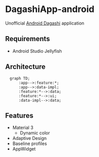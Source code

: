 # DagashiApp-android

Unofficial [Android Dagashi](https://androiddagashi.github.io/) application

## Requirements
- Android Studio Jellyfish


## Architecture

```mermaid
  graph TD;
      :app-->:feature:*;
      :app-->:data-impl;
      :feature:*-->:data;
      :feature:*-->:ui;
      :data-impl-->:data;
```

## Features

- Material 3
  - Dynamic color
- Adaptive Design
- Baseline profiles
- AppWidget
